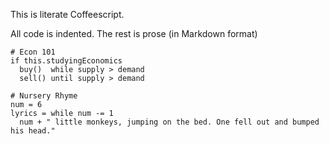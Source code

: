 This is literate Coffeescript.

All code is indented.
The rest is prose (in Markdown format)

    # Econ 101
    if this.studyingEconomics
      buy()  while supply > demand
      sell() until supply > demand

    # Nursery Rhyme
    num = 6
    lyrics = while num -= 1
      num + " little monkeys, jumping on the bed. One fell out and bumped his head."

